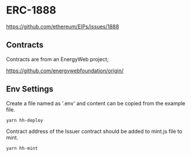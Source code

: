 # ERC-1888

https://github.com/ethereum/EIPs/issues/1888

## Contracts

Contracts are from an EnergyWeb project;

https://github.com/energywebfoundation/origin/

## Env Settings

Create a file named as '.env' and content can be copied from the example file.

```
yarn hh-deploy
```

Contract address of the Issuer contract should be added to mint.js file to mint.

```
yarn hh-mint
```